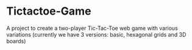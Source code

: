 # Tictactoe-Game
A project to create a two-player Tic-Tac-Toe web game with various variations (currently we have 3 versions: basic, hexagonal grids and 3D boards)

